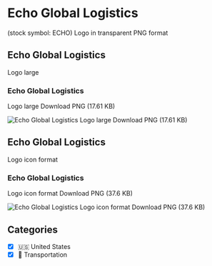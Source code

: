 # Echo Global Logistics
 (stock symbol: ECHO) Logo in transparent PNG format

## Echo Global Logistics
 Logo large

### Echo Global Logistics
 Logo large Download PNG (17.61 KB)

![Echo Global Logistics
 Logo large Download PNG (17.61 KB)](/img/orig/ECHO_BIG-a1388e98.png)

## Echo Global Logistics
 Logo icon format

### Echo Global Logistics
 Logo icon format Download PNG (37.6 KB)

![Echo Global Logistics
 Logo icon format Download PNG (37.6 KB)](/img/orig/ECHO-f34b4cf1.png)



## Categories
- [x] 🇺🇸 United States
- [x] 🚚 Transportation
